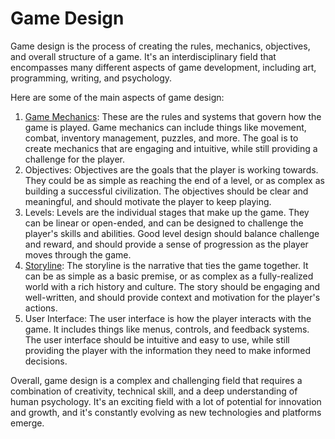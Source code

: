 # Game Design 

Game design is the process of creating the rules, mechanics, objectives, and overall structure of a game. It's an interdisciplinary field that encompasses many different aspects of game development, including art, programming, writing, and psychology.

Here are some of the main aspects of game design:

1. [Game Mechanics](game-mechanics): These are the rules and systems that govern how the game is played. Game mechanics can include things like movement, combat, inventory management, puzzles, and more. The goal is to create mechanics that are engaging and intuitive, while still providing a challenge for the player.
2. Objectives: Objectives are the goals that the player is working towards. They could be as simple as reaching the end of a level, or as complex as building a successful civilization. The objectives should be clear and meaningful, and should motivate the player to keep playing.
3. Levels: Levels are the individual stages that make up the game. They can be linear or open-ended, and can be designed to challenge the player's skills and abilities. Good level design should balance challenge and reward, and should provide a sense of progression as the player moves through the game.
4. [Storyline](storyline): The storyline is the narrative that ties the game together. It can be as simple as a basic premise, or as complex as a fully-realized world with a rich history and culture. The story should be engaging and well-written, and should provide context and motivation for the player's actions.
5. User Interface: The user interface is how the player interacts with the game. It includes things like menus, controls, and feedback systems. The user interface should be intuitive and easy to use, while still providing the player with the information they need to make informed decisions.

Overall, game design is a complex and challenging field that requires a combination of creativity, technical skill, and a deep understanding of human psychology. It's an exciting field with a lot of potential for innovation and growth, and it's constantly evolving as new technologies and platforms emerge.
